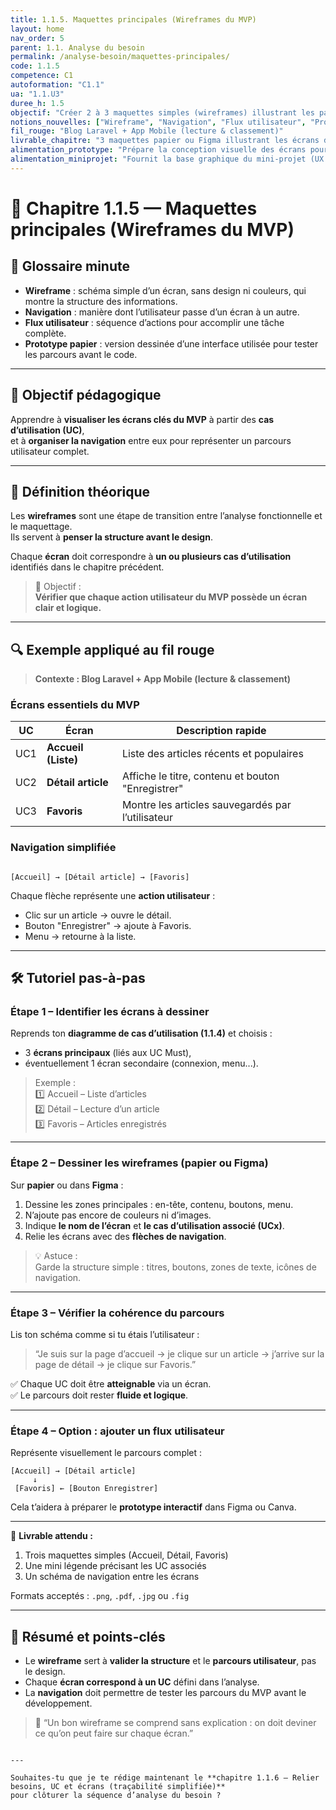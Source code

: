 ```yaml
---
title: 1.1.5. Maquettes principales (Wireframes du MVP)
layout: home
nav_order: 5
parent: 1.1. Analyse du besoin
permalink: /analyse-besoin/maquettes-principales/
code: 1.1.5
competence: C1
autoformation: "C1.1"
ua: "1.1.U3"
duree_h: 1.5
objectif: "Créer 2 à 3 maquettes simples (wireframes) illustrant les parcours principaux du MVP."
notions_nouvelles: ["Wireframe", "Navigation", "Flux utilisateur", "Prototype papier"]
fil_rouge: "Blog Laravel + App Mobile (lecture & classement)"
livrable_chapitre: "3 maquettes papier ou Figma illustrant les écrans du MVP (liste, détail, favoris)."
alimentation_prototype: "Prépare la conception visuelle des écrans pour le prototype N2."
alimentation_miniprojet: "Fournit la base graphique du mini-projet (UX simple)."
---
```


# 📘 Chapitre 1.1.5 — Maquettes principales (Wireframes du MVP)

## 📒 Glossaire minute

- **Wireframe** : schéma simple d’un écran, sans design ni couleurs, qui montre la structure des informations.  
- **Navigation** : manière dont l’utilisateur passe d’un écran à un autre.  
- **Flux utilisateur** : séquence d’actions pour accomplir une tâche complète.  
- **Prototype papier** : version dessinée d’une interface utilisée pour tester les parcours avant le code.

---

## 🎯 Objectif pédagogique

Apprendre à **visualiser les écrans clés du MVP** à partir des **cas d’utilisation (UC)**,  
et à **organiser la navigation** entre eux pour représenter un parcours utilisateur complet.

---

## 🧠 Définition théorique

Les **wireframes** sont une étape de transition entre l’analyse fonctionnelle et le maquettage.  
Ils servent à **penser la structure avant le design**.

Chaque **écran** doit correspondre à **un ou plusieurs cas d’utilisation** identifiés dans le chapitre précédent.

> 💬 Objectif :  
> **Vérifier que chaque action utilisateur du MVP possède un écran clair et logique.**

---

## 🔍 Exemple appliqué au fil rouge

> **Contexte : Blog Laravel + App Mobile (lecture & classement)**

### Écrans essentiels du MVP
| UC | Écran | Description rapide |
|----|--------|--------------------|
| UC1 | **Accueil (Liste)** | Liste des articles récents et populaires |
| UC2 | **Détail article** | Affiche le titre, contenu et bouton "Enregistrer" |
| UC3 | **Favoris** | Montre les articles sauvegardés par l’utilisateur |

### Navigation simplifiée
```

[Accueil] → [Détail article] → [Favoris]

````

Chaque flèche représente une **action utilisateur** :
- Clic sur un article → ouvre le détail.  
- Bouton "Enregistrer" → ajoute à Favoris.  
- Menu → retourne à la liste.

---

## 🛠 Tutoriel pas-à-pas

### Étape 1 – Identifier les écrans à dessiner
Reprends ton **diagramme de cas d’utilisation (1.1.4)** et choisis :
- 3 **écrans principaux** (liés aux UC Must),
- éventuellement 1 écran secondaire (connexion, menu...).

> Exemple :  
> 1️⃣ Accueil – Liste d’articles  
> 2️⃣ Détail – Lecture d’un article  
> 3️⃣ Favoris – Articles enregistrés  

---

### Étape 2 – Dessiner les wireframes (papier ou Figma)
Sur **papier** ou dans **Figma** :

1. Dessine les zones principales : en-tête, contenu, boutons, menu.  
2. N’ajoute pas encore de couleurs ni d’images.  
3. Indique **le nom de l’écran** et **le cas d’utilisation associé (UCx)**.  
4. Relie les écrans avec des **flèches de navigation**.

> 💡 Astuce :  
> Garde la structure simple : titres, boutons, zones de texte, icônes de navigation.

---

### Étape 3 – Vérifier la cohérence du parcours

Lis ton schéma comme si tu étais l’utilisateur :
> “Je suis sur la page d’accueil → je clique sur un article → j’arrive sur la page de détail → je clique sur Favoris.”

✅ Chaque UC doit être **atteignable** via un écran.  
✅ Le parcours doit rester **fluide et logique**.

---

### Étape 4 – Option : ajouter un flux utilisateur
Représente visuellement le parcours complet :

```text
[Accueil] → [Détail article]
     ↓
 [Favoris] ← [Bouton Enregistrer]
````

Cela t’aidera à préparer le **prototype interactif** dans Figma ou Canva.

---

📄 **Livrable attendu :**

1. Trois maquettes simples (Accueil, Détail, Favoris)
2. Une mini légende précisant les UC associés
3. Un schéma de navigation entre les écrans

Formats acceptés : `.png`, `.pdf`, `.jpg` ou `.fig`

---

## 🧾 Résumé et points-clés

* Le **wireframe** sert à **valider la structure** et le **parcours utilisateur**, pas le design.
* Chaque **écran correspond à un UC** défini dans l’analyse.
* La **navigation** doit permettre de tester les parcours du MVP avant le développement.

> 🎯 “Un bon wireframe se comprend sans explication : on doit deviner ce qu’on peut faire sur chaque écran.”

```

---

Souhaites-tu que je te rédige maintenant le **chapitre 1.1.6 – Relier besoins, UC et écrans (traçabilité simplifiée)**  
pour clôturer la séquence d’analyse du besoin ?
```
